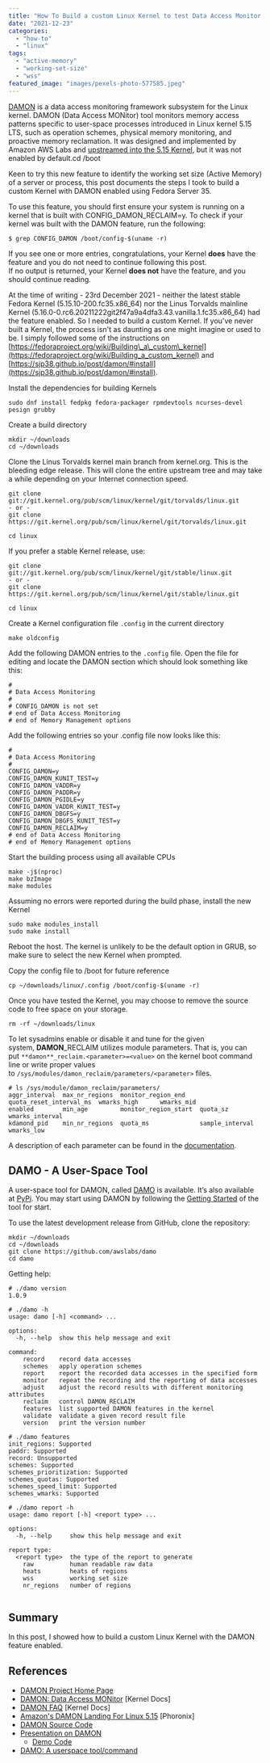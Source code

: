 ```yaml
---
title: "How To Build a custom Linux Kernel to test Data Access Monitor (DAMON)"
date: "2021-12-23"
categories: 
  - "how-to"
  - "linux"
tags: 
  - "active-memory"
  - "working-set-size"
  - "wss"
featured_image: "images/pexels-photo-577585.jpeg"
---
```


[DAMON](https://sjp38.github.io/post/damon) is a data access monitoring framework subsystem for the Linux kernel. DAMON (Data Access MONitor) tool monitors memory access patterns specific to user-space processes introduced in Linux kernel 5.15 LTS, such as operation schemes, physical memory monitoring, and proactive memory reclamation. It was designed and implemented by Amazon AWS Labs and [upstreamed into the 5.15 Kernel](https://www.phoronix.com/scan.php?page=news_item&px=DAMON-For-Linux-5.15), but it was not enabled by default.cd /boot

Keen to try this new feature to identify the working set size (Active Memory) of a server or process, this post documents the steps I took to build a custom Kernel with DAMON enabled using Fedora Server 35.

To use this feature, you should first ensure your system is running on a kernel that is built with CONFIG\_DAMON\_RECLAIM=y. To check if your kernel was built with the DAMON feature, run the following:

```
$ grep CONFIG_DAMON /boot/config-$(uname -r)
```

If you see one or more entries, congratulations, your Kernel **does** have the feature and you do not need to continue following this post.  
If no output is returned, your Kernel **does not** have the feature, and you should continue reading.

At the time of writing - 23rd December 2021 - neither the latest stable Fedora Kernel (5.15.10-200.fc35.x86\_64) nor the Linus Torvalds mainline Kernel (5.16.0-0.rc6.20211222git2f47a9a4dfa3.43.vanilla.1.fc35.x86\_64) had the feature enabled. So I needed to build a custom Kernel. If you've never built a Kernel, the process isn't as daunting as one might imagine or used to be. I simply followed some of the instructions on [https://fedoraproject.org/wiki/Building\_a\_custom\_kernel](https://fedoraproject.org/wiki/Building_a_custom_kernel) and [https://sjp38.github.io/post/damon/#install](https://sjp38.github.io/post/damon/#install).

Install the dependencies for building Kernels

```
sudo dnf install fedpkg fedora-packager rpmdevtools ncurses-devel pesign grubby
```

Create a build directory

```
mkdir ~/downloads
cd ~/downloads
```

Clone the Linus Torvalds kernel main branch from kernel.org. This is the bleeding edge release. This will clone the entire upstream tree and may take a while depending on your Internet connection speed.

```
git clone git://git.kernel.org/pub/scm/linux/kernel/git/torvalds/linux.git
- or -
git clone https://git.kernel.org/pub/scm/linux/kernel/git/torvalds/linux.git

cd linux
```

If you prefer a stable Kernel release, use:

```
git clone git://git.kernel.org/pub/scm/linux/kernel/git/stable/linux.git
- or -
git clone https://git.kernel.org/pub/scm/linux/kernel/git/stable/linux.git

cd linux
```

Create a Kernel configuration file `.config` in the current directory

```
make oldconfig
```

Add the following DAMON entries to the `.config` file. Open the file for editing and locate the DAMON section which should look something like this:

```
#
# Data Access Monitoring
#
# CONFIG_DAMON is not set
# end of Data Access Monitoring
# end of Memory Management options
```

Add the following entries so your .config file now looks like this:

```
#
# Data Access Monitoring
#
CONFIG_DAMON=y
CONFIG_DAMON_KUNIT_TEST=y
CONFIG_DAMON_VADDR=y
CONFIG_DAMON_PADDR=y
CONFIG_DAMON_PGIDLE=y
CONFIG_DAMON_VADDR_KUNIT_TEST=y
CONFIG_DAMON_DBGFS=y
CONFIG_DAMON_DBGFS_KUNIT_TEST=y
CONFIG_DAMON_RECLAIM=y
# end of Data Access Monitoring
# end of Memory Management options
```

Start the building process using all available CPUs

```
make -j$(nproc)
make bzImage
make modules
```

Assuming no errors were reported during the build phase, install the new Kernel

```
sudo make modules_install
sudo make install
```

Reboot the host. The kernel is unlikely to be the default option in GRUB, so make sure to select the new Kernel when prompted.

Copy the config file to /boot for future reference

```
cp ~/downloads/linux/.config /boot/config-$(uname -r)
```

Once you have tested the Kernel, you may choose to remove the source code to free space on your storage.

```
rm -rf ~/downloads/linux
```

To let sysadmins enable or disable it and tune for the given system, **DAMON**\_RECLAIM utilizes module parameters. That is, you can put `**damon**_reclaim.<parameter>=<value>` on the kernel boot command line or write proper values to `/sys/modules/damon_reclaim/parameters/<parameter>` files.

```
# ls /sys/module/damon_reclaim/parameters/
aggr_interval  max_nr_regions  monitor_region_end    quota_reset_interval_ms  wmarks_high      wmarks_mid
enabled        min_age         monitor_region_start  quota_sz                 wmarks_interval
kdamond_pid    min_nr_regions  quota_ms              sample_interval          wmarks_low
```

A description of each parameter can be found in the [documentation](https://www.kernel.org/doc/html/latest/admin-guide/mm/damon/reclaim.html).

## DAMO - A User-Space Tool

A user-space tool for DAMON, called [DAMO](https://github.com/awslabs/damo) is available. It’s also available at [PyPi](https://pypi.org/project/damo/). You may start using DAMON by following the [Getting Started](https://github.com/awslabs/damo#getting-started) of the tool for start.

To use the latest development release from GitHub, clone the repository:

```
mkdir ~/downloads
cd ~/downloads
git clone https://github.com/awslabs/damo
cd damo
```

Getting help:

```
# ./damo version
1.0.9

# ./damo -h
usage: damo [-h] <command> ...

options:
  -h, --help  show this help message and exit

command:
    record    record data accesses
    schemes   apply operation schemes
    report    report the recorded data accesses in the specified form
    monitor   repeat the recording and the reporting of data accesses
    adjust    adjust the record results with different monitoring attributes
    reclaim   control DAMON_RECLAIM
    features  list supported DAMON features in the kernel
    validate  validate a given record result file
    version   print the version number

# ./damo features
init_regions: Supported
paddr: Supported
record: Unsupported
schemes: Supported
schemes_prioritization: Supported
schemes_quotas: Supported
schemes_speed_limit: Supported
schemes_wmarks: Supported

# ./damo report -h
usage: damo report [-h] <report type> ...

options:
  -h, --help     show this help message and exit

report type:
  <report type>  the type of the report to generate
    raw          human readable raw data
    heats        heats of regions
    wss          working set size
    nr_regions   number of regions


```

## Summary

In this post, I showed how to build a custom Linux Kernel with the DAMON feature enabled.

## References

- [DAMON Project Home Page](https://sjp38.github.io/post/damon/)
- [DAMON: Data Access MONitor](https://www.kernel.org/doc/html/latest/vm/damon/index.html) \[Kernel Docs\]
- [DAMON FAQ](https://www.kernel.org/doc/html/latest/vm/damon/faq.html) \[Kernel Docs\]
- [Amazon's DAMON Landing For Linux 5.15](https://www.phoronix.com/scan.php?page=news_item&px=DAMON-For-Linux-5.15) \[Phoronix\]
- [DAMON Source Code](https://github.com/torvalds/linux/tree/master/mm/damon)
- [Presentation on DAMON](https://linuxplumbersconf.org/event/11/contributions/984/attachments/870/1670/daos_ksummit_2021.pdf)
    - [Demo Code](https://git.kernel.org/pub/scm/linux/kernel/git/sj/linux.git/tree/for_damon_hack/ksummit_2021_demo?h=damon/for_ksummit_2021)
- [DAMO: A userspace tool/command](https://github.com/awslabs/damo)
